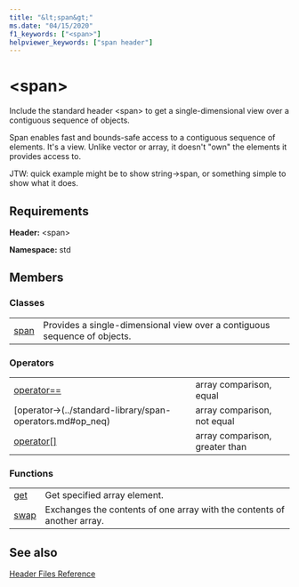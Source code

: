 ```yaml
---
title: "&lt;span&gt;"
ms.date: "04/15/2020"
f1_keywords: ["<span>"]
helpviewer_keywords: ["span header"]
---
```


# &lt;span&gt;

Include the standard header \<span> to get a single-dimensional view over a contiguous sequence of objects.

Span enables fast and bounds-safe access to a contiguous sequence of elements. It's a view. Unlike vector or array, it doesn't "own" the elements it provides access to.

JTW: quick example might be to show string->span, or something simple to show what it does.

## Requirements

**Header:** \<span>

**Namespace:** std

## Members

### Classes

|||
|-|-|
|[span](span-class.md)| Provides a single-dimensional view over a contiguous sequence of objects. |

### Operators

|||
|-|-|
|[operator==](../standard-library/span-operators.md#op_eq_eq)|array comparison, equal|
|[operator->(../standard-library/span-operators.md#op_neq)|array comparison, not equal|
|[operator[]](../standard-library/span-operators.md#op_gt)|array comparison, greater than|

### Functions

|||
|-|-|
|[get](../standard-library/array-functions.md#get)|Get specified array element.|
|[swap](../standard-library/array-functions.md#swap)|Exchanges the contents of one array with the contents of another array.|

## See also

[Header Files Reference](../standard-library/cpp-standard-library-header-files.md)